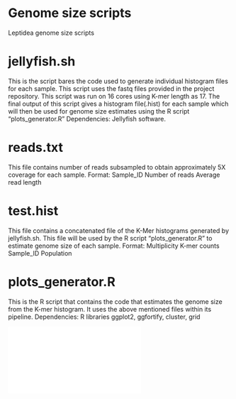 # Genome size scripts
Leptidea genome size scripts

# jellyfish.sh
This is the script bares the code used to generate individual histogram files for each sample. This script uses the fastq files provided in the project repository. This script was run on 16 cores using K-mer length as 17. The final output of this script gives a histogram file(.hist) for each sample which will then be used for genome size estimates using the R script “plots_generator.R”
Dependencies: Jellyfish software. 

# reads.txt
This file contains number of reads subsampled to obtain approximately 5X coverage for each sample. 
Format: Sample_ID     Number of reads     Average read length

# test.hist
This file contains a concatenated file of the K-Mer histograms generated by jellyfish.sh. This file will be used by the R script “plots_generator.R” to estimate genome size of each sample. 
Format: Multiplicity	K-mer counts 		Sample_ID 		Population


# plots_generator.R
This is the R script that contains the code that estimates the genome size from the K-mer histogram. It uses the above mentioned files within its pipeline. 
Dependencies: R libraries ggplot2, ggfortify, cluster, grid

![Alt text](./K-mer_explanation.pdf "Optional title")
